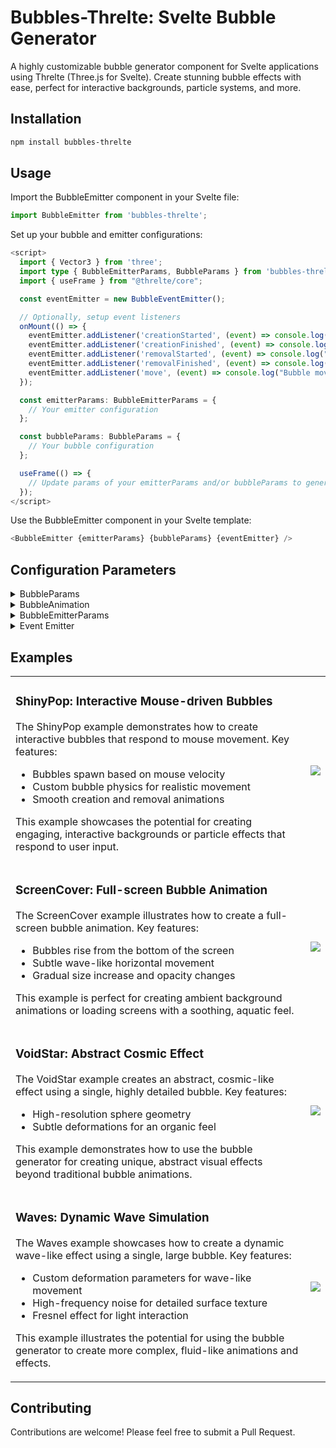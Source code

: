 # Bubbles-Threlte: Svelte Bubble Generator 

A highly customizable bubble generator component for Svelte applications using Threlte (Three.js for Svelte). Create stunning bubble effects with ease, perfect for interactive backgrounds, particle systems, and more.

## Installation

```bash
npm install bubbles-threlte
```
## Usage

Import the BubbleEmitter component in your Svelte file:
```ts
import BubbleEmitter from 'bubbles-threlte';
```
Set up your bubble and emitter configurations:
```ts
<script>
  import { Vector3 } from 'three';
  import type { BubbleEmitterParams, BubbleParams } from 'bubbles-threlte';
  import { useFrame } from "@threlte/core";

  const eventEmitter = new BubbleEventEmitter();

  // Optionally, setup event listeners
  onMount(() => {
    eventEmitter.addListener('creationStarted', (event) => console.log("Bubble creation started", event.bubble));
    eventEmitter.addListener('creationFinished', (event) => console.log("Bubble creation finished", event.bubble));
    eventEmitter.addListener('removalStarted', (event) => console.log("Bubble removal started", event.bubble));
    eventEmitter.addListener('removalFinished', (event) => console.log("Bubble removal finished", event.bubble));
    eventEmitter.addListener('move', (event) => console.log("Bubble moved", event.bubble));
  });

  const emitterParams: BubbleEmitterParams = {
    // Your emitter configuration
  };

  const bubbleParams: BubbleParams = {
    // Your bubble configuration
  };

  useFrame(() => {
    // Update params of your emitterParams and/or bubbleParams to generate new bubbles with this new data
  });
</script>
```

Use the BubbleEmitter component in your Svelte template:

```ts
<BubbleEmitter {emitterParams} {bubbleParams} {eventEmitter} />
```

## Configuration Parameters

<details>
--------------------
<br/><br/>
<summary>BubbleParams</summary>

The `BubbleParams` interface provides extensive customization for individual bubbles: <br/><br/>

| Parameter | Type | Description |
|-----------|------|-------------|
| `id` | `string` | Unique identifier for the bubble. |
| `state` | `"creating" \| "active" \| "removing"` | Current state of the bubble in its lifecycle. |
| `position` | `Vector3` | The bubble's position in 3D space. |
| `origin` | `Vector3` | The original spawn position of the bubble. |
| `velocity` | `Vector3` | The bubble's current velocity. |
| `size` | `number` | The size of the bubble. |
| `opacity` | `number` | The overall opacity of the bubble. |
| `geometry` | `SphereGeometry` | The Three.js geometry used for the bubble. |
| `animationSpeed` | `number` | Speed of the bubble's animation. |
| `smoothDeformWaveSin` | `number` | Frequency of sinusoidal deformation. |
| `smoothDeformWaveCos` | `number` | Frequency of cosinusoidal deformation. |
| `smoothDeformSpeedSin` | `number` | Speed of sinusoidal deformation. |
| `smoothDeformSpeedCos` | `number` | Speed of cosinusoidal deformation. |
| `smoothDeformStrengthSin` | `number` | Strength of sinusoidal deformation. |
| `smoothDeformStrengthCos` | `number` | Strength of cosinusoidal deformation. |
| `baseColor` | `Vector3` | The base color of the bubble (RGB). |
| `borderColor` | `Vector3` | The color of the bubble's border (RGB). |
| `reflectionColor` | `Vector3` | The color of reflections on the bubble (RGB). |
| `baseAlpha` | `number` | The base alpha (transparency) of the bubble. |
| `borderAlpha` | `number` | The alpha (transparency) of the bubble's border. |
| `glowStrength` | `number` | The strength of the bubble's glow effect. |
| `gradientStrength` | `number` | The strength of the color gradient effect. |
| `gradientSpeed` | `number` | The speed of the color gradient animation. |
| `fresnel` | `Vector3` | Parameters for the Fresnel effect (edge highlighting). |
| `fresnelStrength` | `number` | The strength of the Fresnel effect. |
| `noiseFrequency` | `number` | The frequency of noise applied to the bubble's surface. |
| `noiseAmplitude` | `number` | The amplitude of noise applied to the bubble's surface. |
| `seed` | `number` | A random seed for consistent randomization. |
| `bubbleFilter` | `(bubble: BubbleParams) => boolean` | A function to determine if a bubble should be removed. |
| `bubbleModifier` | `(bubble: BubbleParams) => void` | A function to modify bubble properties on each frame. |
| `createAnimation` | `BubbleAnimation` | Animation parameters for bubble creation. |
| `removeAnimation` | `BubbleAnimation` | Animation parameters for bubble removal. |
</details>

<details>
--------------------
<br/><br/>
<summary>BubbleAnimation</summary>

The `BubbleAnimation` interface is used for both `createAnimation` and `removeAnimation`: <br/><br/>

| Parameter | Type | Description |
|-----------|------|-------------|
| `params` | `(bubble: BubbleParams) => void` | A function to update bubble parameters during the animation. |
| `duration` | `number` | The duration of the animation in milliseconds. |

These parameters provide extensive control over both the emission of bubbles and the appearance and behavior of individual bubbles. By adjusting these values, you can create a wide range of effects, from realistic soap bubbles to abstract particle systems.
</details>

<details>
--------------------
<br/><br/>
<summary>BubbleEmitterParams</summary>
The `BubbleEmitterParams` interface allows you to configure the behavior of the bubble emitter: <br/><br/>

| Parameter | Type | Description |
|-----------|------|-------------|
| `spawnCondition` | `boolean` | Determines whether new bubbles should be spawned. |
| `velocity` | `Vector3` | The initial velocity applied to newly spawned bubbles. |
| `bubbleSize` | `{ min: number; max: number }` | Defines the size range for spawned bubbles. |
| `scatterAngle` | `{ min: number; max: number }` | Sets the range of angles (in degrees) for random direction scatter upon spawn. |
| `maxBubbles` | `number` | The maximum number of bubbles that can exist simultaneously. |
</details>

<details>
--------------------
<br/><br/>
<summary>Event Emitter</summary>
The BubbleEventEmitter allows you to listen for various events during the lifecycle of bubbles. Available events include: <br/><br/>

| Parameter | Description |
|-----------|-------------|
| `creationStarted` | Fired when a bubble starts its creation animation |
| `creationFinished ` | Fired when a bubble completes its creation animation |
| ` removalStarted ` | Fired when a bubble starts its removal animation |
| ` removalFinished ` | Fired when a bubble completes its removal animation |
| ` move ` | Fired on each frame update for active bubbles |

These events can be used to trigger custom behaviors or synchronize other elements of your application with the bubble animations.
</details>

## Examples

<table>
<tr>
<td>

### ShinyPop: Interactive Mouse-driven Bubbles

The ShinyPop example demonstrates how to create interactive bubbles that respond to mouse movement. 
Key features:

- Bubbles spawn based on mouse velocity
- Custom bubble physics for realistic movement
- Smooth creation and removal animations

This example showcases the potential for creating engaging, interactive backgrounds or particle effects that respond to user input.

</td>
<td>
  <img src="https://github.com/user-attachments/assets/fea2be35-5909-4810-8752-c45feae4c7c4">
</picture>
</td>
</tr>
<tr>
<td>

### ScreenCover: Full-screen Bubble Animation

The ScreenCover example illustrates how to create a full-screen bubble animation. 
Key features:

- Bubbles rise from the bottom of the screen
- Subtle wave-like horizontal movement
- Gradual size increase and opacity changes

This example is perfect for creating ambient background animations or loading screens with a soothing, aquatic feel.

</td>
<td>
<picture>
  <img src="https://github.com/user-attachments/assets/f3be3b7e-51ce-49d6-ba64-f4c2ad895202">
</picture>
</td>
</tr>
<tr>
<td>

### VoidStar: Abstract Cosmic Effect

The VoidStar example creates an abstract, cosmic-like effect using a single, highly detailed bubble. 
Key features:

- High-resolution sphere geometry
- Subtle deformations for an organic feel

This example demonstrates how to use the bubble generator for creating unique, abstract visual effects beyond traditional bubble animations.


</td>
<td>
<picture>
  <img src="https://github.com/user-attachments/assets/8dc58de0-ad64-460b-a083-4298d8885325">
</picture>
</td>
</tr>
<tr>
<td>

### Waves: Dynamic Wave Simulation

The Waves example showcases how to create a dynamic wave-like effect using a single, large bubble. 
Key features:

- Custom deformation parameters for wave-like movement
- High-frequency noise for detailed surface texture
- Fresnel effect for light interaction

This example illustrates the potential for using the bubble generator to create more complex, fluid-like animations and effects.

</td>
<td>
<picture>
  <img src="https://github.com/user-attachments/assets/a869f540-2a04-4849-94c8-1bce3afbd8d3">
</picture>
</td>
</tr>
</table>

## Contributing

Contributions are welcome! Please feel free to submit a Pull Request.
